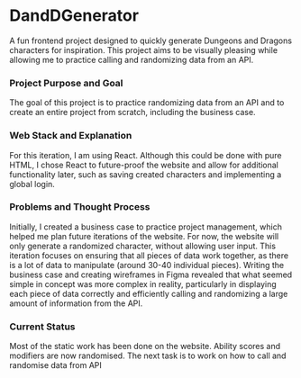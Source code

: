 # DandDGenerator
A fun frontend project designed to quickly generate Dungeons and Dragons characters for inspiration. This project aims to be visually pleasing while allowing me to practice calling and randomizing data from an API.

### Project Purpose and Goal

The goal of this project is to practice randomizing data from an API and to create an entire project from scratch, including the business case.

### Web Stack and Explanation

For this iteration, I am using React. Although this could be done with pure HTML, I chose React to future-proof the website and allow for additional functionality later, such as saving created characters and implementing a global login.

### Problems and Thought Process

Initially, I created a business case to practice project management, which helped me plan future iterations of the website. For now, the website will only generate a randomized character, without allowing user input. This iteration focuses on ensuring that all pieces of data work together, as there is a lot of data to manipulate (around 30-40 individual pieces). Writing the business case and creating wireframes in Figma revealed that what seemed simple in concept was more complex in reality, particularly in displaying each piece of data correctly and efficiently calling and randomizing a large amount of information from the API.

### Current Status
Most of the static work has been done on the website. Ability scores and modifiers are now randomised. The next task is to work on how to call and randomise data from API
